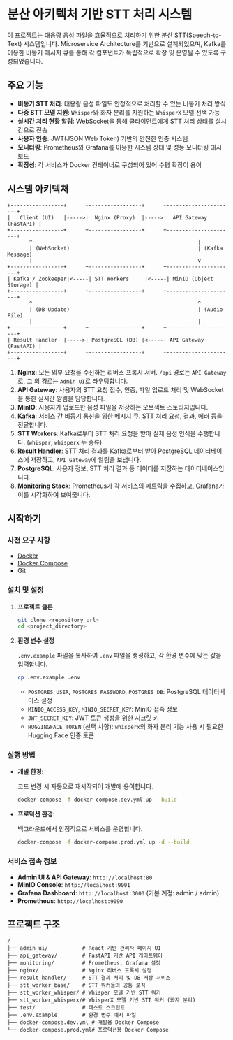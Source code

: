 # 분산 아키텍처 기반 STT 처리 시스템

이 프로젝트는 대용량 음성 파일을 효율적으로 처리하기 위한 분산 STT(Speech-to-Text) 시스템입니다. Microservice Architecture를 기반으로 설계되었으며, Kafka를 이용한 비동기 메시지 큐를 통해 각 컴포넌트가 독립적으로 확장 및 운영될 수 있도록 구성되었습니다.

## 주요 기능

- **비동기 STT 처리**: 대용량 음성 파일도 안정적으로 처리할 수 있는 비동기 처리 방식
- **다중 STT 모델 지원**: `Whisper`와 화자 분리를 지원하는 `WhisperX` 모델 선택 가능
- **실시간 처리 현황 알림**: WebSocket을 통해 클라이언트에게 STT 처리 상태를 실시간으로 전송
- **사용자 인증**: JWT(JSON Web Token) 기반의 안전한 인증 시스템
- **모니터링**: Prometheus와 Grafana를 이용한 시스템 상태 및 성능 모니터링 대시보드
- **확장성**: 각 서비스가 Docker 컨테이너로 구성되어 있어 수평 확장이 용이

## 시스템 아키텍처

```
+-----------------+      +-----------------+      +----------------------+
|   Client (UI)   |----->|  Nginx (Proxy)  |----->|  API Gateway (FastAPI) |
+-----------------+      +-----------------+      +----------------------+
       ^                                                     |
       | (WebSocket)                                         | (Kafka Message)
       |                                                     v
+-----------------+      +-----------------+      +----------------------+
| Kafka / Zookeeper|<-----| STT Workers     |<-----| MinIO (Object Storage) |
+-----------------+      +-----------------+      +----------------------+
       ^                                                     ^
       | (DB Update)                                         | (Audio File)
       |                                                     |
+-----------------+      +-----------------+      +----------------------+
| Result Handler  |----->| PostgreSQL (DB) |<-----| API Gateway (FastAPI) |
+-----------------+      +-----------------+      +----------------------+
```

1.  **Nginx**: 모든 외부 요청을 수신하는 리버스 프록시 서버. `/api` 경로는 `API Gateway`로, 그 외 경로는 `Admin UI`로 라우팅합니다.
2.  **API Gateway**: 사용자의 STT 요청 접수, 인증, 파일 업로드 처리 및 WebSocket을 통한 실시간 알림을 담당합니다.
3.  **MinIO**: 사용자가 업로드한 음성 파일을 저장하는 오브젝트 스토리지입니다.
4.  **Kafka**: 서비스 간 비동기 통신을 위한 메시지 큐. STT 처리 요청, 결과, 에러 등을 전달합니다.
5.  **STT Workers**: Kafka로부터 STT 처리 요청을 받아 실제 음성 인식을 수행합니다. (`whisper`, `whisperx` 두 종류)
6.  **Result Handler**: STT 처리 결과를 Kafka로부터 받아 PostgreSQL 데이터베이스에 저장하고, `API Gateway`에 알림을 보냅니다.
7.  **PostgreSQL**: 사용자 정보, STT 처리 결과 등 데이터를 저장하는 데이터베이스입니다.
8.  **Monitoring Stack**: Prometheus가 각 서비스의 메트릭을 수집하고, Grafana가 이를 시각화하여 보여줍니다.

## 시작하기

### 사전 요구 사항

- [Docker](https://www.docker.com/get-started)
- [Docker Compose](https://docs.docker.com/compose/install/)
- Git

### 설치 및 설정

1.  **프로젝트 클론**

    ```bash
    git clone <repository_url>
    cd <project_directory>
    ```

2.  **환경 변수 설정**

    `.env.example` 파일을 복사하여 `.env` 파일을 생성하고, 각 환경 변수에 맞는 값을 입력합니다.

    ```bash
    cp .env.example .env
    ```

    - `POSTGRES_USER`, `POSTGRES_PASSWORD`, `POSTGRES_DB`: PostgreSQL 데이터베이스 설정
    - `MINIO_ACCESS_KEY`, `MINIO_SECRET_KEY`: MinIO 접속 정보
    - `JWT_SECRET_KEY`: JWT 토큰 생성을 위한 시크릿 키
    - `HUGGINGFACE_TOKEN` (선택 사항): `whisperx`의 화자 분리 기능 사용 시 필요한 Hugging Face 인증 토큰

### 실행 방법

- **개발 환경**:

  코드 변경 시 자동으로 재시작되어 개발에 용이합니다.

  ```bash
  docker-compose -f docker-compose.dev.yml up --build
  ```

- **프로덕션 환경**:

  백그라운드에서 안정적으로 서비스를 운영합니다.

  ```bash
  docker-compose -f docker-compose.prod.yml up -d --build
  ```

### 서비스 접속 정보

- **Admin UI & API Gateway**: `http://localhost:80`
- **MinIO Console**: `http://localhost:9001`
- **Grafana Dashboard**: `http://localhost:3000` (기본 계정: admin / admin)
- **Prometheus**: `http://localhost:9090`

## 프로젝트 구조

```
/
├── admin_ui/           # React 기반 관리자 페이지 UI
├── api_gateway/        # FastAPI 기반 API 게이트웨이
├── monitoring/         # Prometheus, Grafana 설정
├── nginx/              # Nginx 리버스 프록시 설정
├── result_handler/     # STT 결과 처리 및 DB 저장 서비스
├── stt_worker_base/    # STT 워커들의 공통 로직
├── stt_worker_whisper/ # Whisper 모델 기반 STT 워커
├── stt_worker_whisperx/# WhisperX 모델 기반 STT 워커 (화자 분리)
├── test/               # 테스트 스크립트
├── .env.example        # 환경 변수 예시 파일
├── docker-compose.dev.yml # 개발용 Docker Compose
└── docker-compose.prod.yml# 프로덕션용 Docker Compose
```
